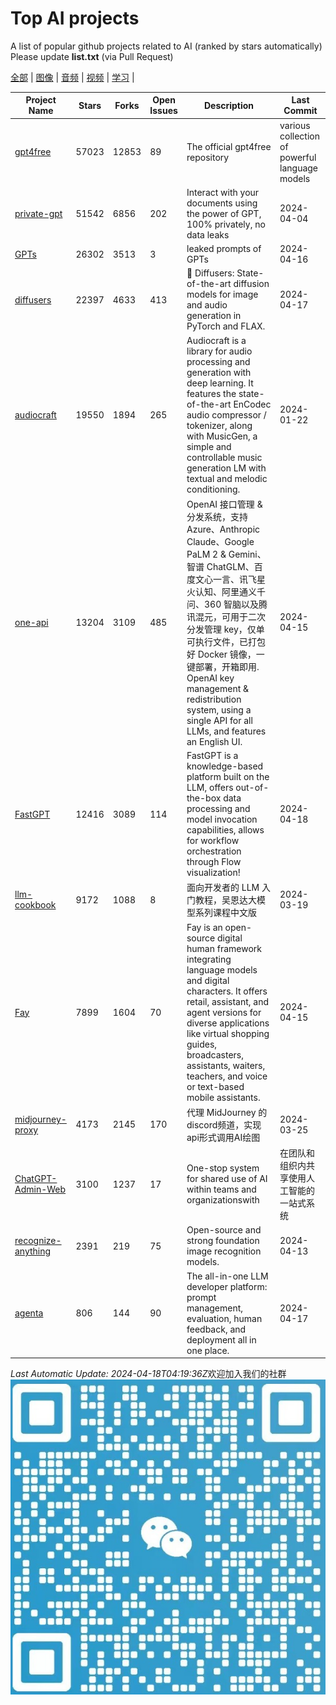 # Top AI projects
A list of popular github projects related to AI (ranked by stars automatically)
Please update **list.txt** (via Pull Request)

<a href="./README.md">全部</a> |   <a href="./READMEpicture.md">图像</a> |   <a href="./READMEaudio.md">音频</a> | <a href="./READMEvideo.md">视频</a> | <a href="./READMElearn.md">学习</a> | 

| Project Name | Stars | Forks | Open Issues | Description | Last Commit |
| ------------ | ----- | ----- | ----------- | ----------- | ----------- |
| [gpt4free](https://github.com/xtekky/gpt4free) | 57023 | 12853 | 89 | The official gpt4free repository | various collection of powerful language models | 2024-04-17 |
| [private-gpt](https://github.com/zylon-ai/private-gpt) | 51542 | 6856 | 202 | Interact with your documents using the power of GPT, 100% privately, no data leaks | 2024-04-04 |
| [GPTs](https://github.com/linexjlin/GPTs) | 26302 | 3513 | 3 | leaked prompts of GPTs | 2024-04-16 |
| [diffusers](https://github.com/huggingface/diffusers) | 22397 | 4633 | 413 | 🤗 Diffusers: State-of-the-art diffusion models for image and audio generation in PyTorch and FLAX. | 2024-04-17 |
| [audiocraft](https://github.com/facebookresearch/audiocraft) | 19550 | 1894 | 265 | Audiocraft is a library for audio processing and generation with deep learning. It features the state-of-the-art EnCodec audio compressor / tokenizer, along with MusicGen, a simple and controllable music generation LM with textual and melodic conditioning. | 2024-01-22 |
| [one-api](https://github.com/songquanpeng/one-api) | 13204 | 3109 | 485 | OpenAI 接口管理 & 分发系统，支持 Azure、Anthropic Claude、Google PaLM 2 & Gemini、智谱 ChatGLM、百度文心一言、讯飞星火认知、阿里通义千问、360 智脑以及腾讯混元，可用于二次分发管理 key，仅单可执行文件，已打包好 Docker 镜像，一键部署，开箱即用. OpenAI key management & redistribution system, using a single API for all LLMs, and features an English UI. | 2024-04-15 |
| [FastGPT](https://github.com/labring/FastGPT) | 12416 | 3089 | 114 | FastGPT is a knowledge-based platform built on the LLM, offers out-of-the-box data processing and model invocation capabilities, allows for workflow orchestration through Flow visualization! | 2024-04-18 |
| [llm-cookbook](https://github.com/datawhalechina/llm-cookbook) | 9172 | 1088 | 8 | 面向开发者的 LLM 入门教程，吴恩达大模型系列课程中文版 | 2024-03-19 |
| [Fay](https://github.com/xszyou/Fay) | 7899 | 1604 | 70 | Fay is an open-source digital human framework integrating language models and digital characters. It offers retail, assistant, and agent versions for diverse applications like virtual shopping guides, broadcasters, assistants, waiters, teachers, and voice or text-based mobile assistants. | 2024-04-15 |
| [midjourney-proxy](https://github.com/novicezk/midjourney-proxy) | 4173 | 2145 | 170 | 代理 MidJourney 的discord频道，实现api形式调用AI绘图 | 2024-03-25 |
| [ChatGPT-Admin-Web](https://github.com/AprilNEA/ChatGPT-Admin-Web) | 3100 | 1237 | 17 | One-stop system for shared use of AI within teams and organizationswith | 在团队和组织内共享使用人工智能的一站式系统 | 2023-12-27 |
| [recognize-anything](https://github.com/xinyu1205/recognize-anything) | 2391 | 219 | 75 | Open-source and strong foundation image recognition models. | 2024-04-13 |
| [agenta](https://github.com/Agenta-AI/agenta) | 806 | 144 | 90 | The all-in-one LLM developer platform: prompt management, evaluation, human feedback, and deployment all in one place. | 2024-04-17 |

*Last Automatic Update: 2024-04-18T04:19:36Z*欢迎加入我们的社群 ![](https://raw.githubusercontent.com/mouuii/picture/master/weichat.jpg) 